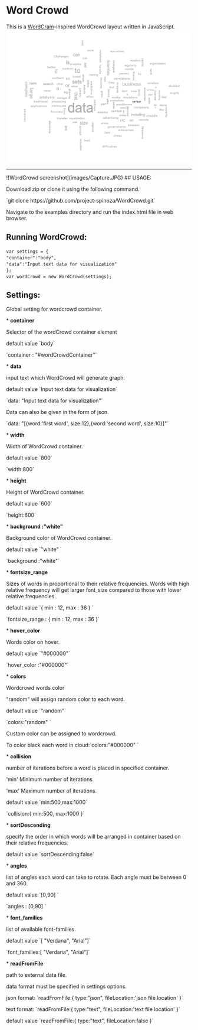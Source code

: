 # Word Crowd
This is a <a href="http://wordcram.org/">WordCram</a>-inspired WordCrowd layout written in JavaScript.
<br>
![WordCrowd screenshot](images/WordCrowd.png)
<br>
<hr>
![WordCrowd screenshot](images/Capture.JPG)
## USAGE: 
<p>Download zip or clone it using the following command.</p>
`git clone https://github.com/project-spinoza/WordCrowd.git`

<p> Navigate to the examples directory and run the index.html file in web browser. </p>

## Running WordCrowd:

`var settings = {`<br>
       `"container":"body",`<br>
       `"data":"Input text data for visualization"`<br>
     `};`
<br>
`var wordCrowd = new WordCrowd(settings);`
## Settings:
<p>Global setting for wordcrowd container.</p>
* <b>container</b>
<p>Selector of the wordCrowd container element</p>
<p>default value  `body`</p>
<p>`container :  "#wordCrowdContainer"`</p>
* <b>data</b>
<p> input text  which WordCrowd will generate graph.</p>
<p>default value  `Input text data for visualization`</p>
<p>`data:  "Input text data for visualization"`</p>
<p>Data can also be given in the form of json.</p>
<p>`data:  "[{word:'first word', size:12},{word:'second word', size:10}]"`</p>
* <b>width</b>
<p>Width of WordCrowd container.</p>
<p>default value  `800`</p>
<p>`width:800`</p>
* <b>height</b>
<p>Height of WordCrowd container.</p>
<p>default value  `600`</p>
<p>`height:600`</p>
* <b>background :"white" </b>
<p>Background color of WordCrowd container.</p>
<p>default value `"white" `</p>
<p>`background :"white"` </p>
* <b>fontsize_range</b>
<p>Sizes of words in proportional to their relative frequencies. Words with high relative frequency will  get larger font_size compared to those with lower relative frequencies. </p>
<p>default value `{ min : 12, max : 36 } `</p>
<p>`fontsize_range : { min : 12, max : 36 }` </p>
* <b>hover_color</b>
<p>Words color on hover.</p>
<p>default value `"#000000"`</p>
<p>`hover_color :"#000000"` </p>
* <b>colors</b>
<p>Wordcrowd words color</p>
<p>"random" will assign random color to each word.</p>
<p>default value `"random"`</p>
<p>`colors:"random" ` </p>
<p> Custom color can be assigned to  wordcrowd.</p>
<p>To color black each word in cloud:`colors:"#000000" ` </p>
* <b>collision</b>
  <p>number of iterations before a word is placed in specified container.</p>

<p>'min' Minimum number of iterations.</p>
<p>'max' Maximum number of iterations.</p>
<p>default value `min:500,max:1000`</p>
<p>`collision:{
			min:500,
			max:1000
		}` </p>
* <b>sortDescending</b>
  <p>specify the order in which words will be arranged in container based on their relative frequencies.</p>
  <p>default value `sortDescending:false`</p>
* <b>angles</b> 
<p>list of angles each word can take to rotate. Each angle must be between 0 and 360.</p>
<p>default value `[0,90] `</p>
<p>`angles : [0,90] `</p>
* <b>font_families</b>
<p>list of available font-families.</p>
<p>default value `[ "Verdana", "Arial"]`</p>
<p>`font_families:[ "Verdana", "Arial"]`</p>
* <b>readFromFile</b>
<p>path to external data file.</p>
<p>data format must be specified in settings options.</p>
<p>json format: `readFromFile:{
	    	type:"json",
	    	fileLocation:'json file location'
	    }`</p>
<p>text format: `readFromFile:{
	    	type:"text",
	    	fileLocation:'text file location'
	    }`</p>
<p>default value `readFromFile:{
	    	type:"text",
	    	fileLocation:false
	    }`</p>


